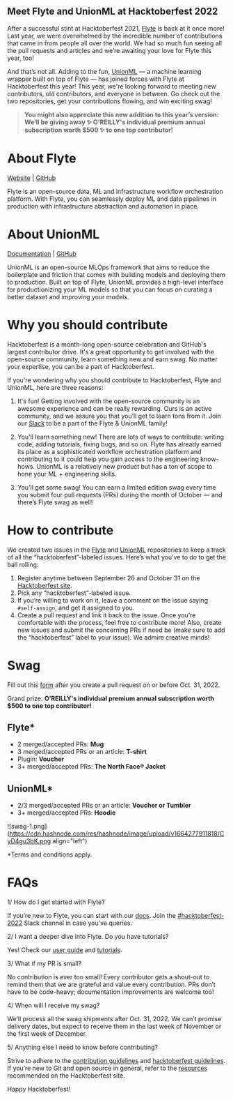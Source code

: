 ## Meet Flyte and UnionML at Hacktoberfest 2022

After a successful stint at Hacktoberfest 2021, [Flyte](https://github.com/flyteorg/flyte) is back at it once more! Last year, we were overwhelmed by the incredible number of contributions that came in from people all over the world. We had so much fun seeing all the pull requests and articles and we’re awaiting your love for Flyte this year, too!

And that’s not all. Adding to the fun, [UnionML](https://github.com/unionai-oss/unionml) — a machine learning wrapper built on top of Flyte — has joined forces with Flyte at Hacktoberfest this year!
This year, we're looking forward to meeting new contributors, old contributors, and everyone in between. Go check out the two repositories, get your contributions flowing, and win exciting swag!

> **You might also appreciate this new addition to this year’s version: We’ll be giving away ✨ O’REILLY's individual premium annual subscription worth $500 ✨ to one top contributor!**

# About Flyte

[Website](https://flyte.org/) | [GitHub](https://github.com/flyteorg/flyte)

Flyte is an open-source data, ML and infrastructure workflow orchestration platform. With Flyte, you can seamlessly deploy ML and data pipelines in production with infrastructure abstraction and automation in place. 

# About UnionML

[Documentation](https://unionml.readthedocs.io/) | [GitHub](https://github.com/unionai-oss/unionml)

UnionML is an open-source MLOps framework that aims to reduce the boilerplate and friction that comes with building models and deploying them to production. Built on top of Flyte, UnionML provides a high-level interface for productionizing your ML models so that you can focus on curating a better dataset and improving your models.

# Why you should contribute

Hacktoberfest is a month-long open-source celebration and GitHub's largest contributor drive. It's a great opportunity to get involved with the open-source community, learn something new and earn swag. No matter your expertise, you can be a part of Hacktoberfest.

If you're wondering why you should contribute to Hacktoberfest, Flyte and UnionML, here are three reasons:

1. It's fun! Getting involved with the open-source community is an awesome experience and can be really rewarding. Ours is an active community, and we assure you that you’ll get to learn tons from it. Join our [Slack](https://slack.flyte.org/) to be a part of the Flyte & UnionML family!

2. You'll learn something new! There are lots of ways to contribute: writing code, adding tutorials, fixing bugs, and so on. Flyte has already earned its place as a sophisticated workflow orchestration platform and contributing to it could help you gain access to the engineering know-hows. UnionML is a relatively new product but has a ton of scope to hone your ML + engineering skills.

3. You'll get some swag! You can earn a limited edition swag every time you submit four pull requests (PRs) during the month of October — and there’s Flyte swag as well!

# How to contribute

We created two issues in the [Flyte](https://github.com/flyteorg/flyte/issues/2917) and [UnionML](https://github.com/unionai-oss/unionml/issues/171) repositories to keep a track of all the “hacktoberfest”-labeled issues. Here’s what you’ve to do to get the ball rolling:

1. Register anytime between September 26 and October 31 on the [Hacktoberfest site](https://hacktoberfest.com/).
2. Pick any “hacktoberfest”-labeled issue.
3. If you’re willing to work on it, leave a comment on the issue saying `#self-assign`, and get it assigned to you.
4. Create a pull request and link it back to the issue.
Once you’re comfortable with the process, feel free to contribute more! Also, create new issues and submit the concerning PRs if need be (make sure to add the “hacktoberfest” label to your issue). We admire creative minds!

# Swag

Fill out this [form](https://tally.so/r/nWO7qQ) after you create a pull request on or before Oct. 31, 2022.

Grand prize: **O’REILLY's individual premium annual subscription worth $500 to one top contributor!**

## Flyte*
- 2 merged/accepted PRs: **Mug**
- 3 merged/accepted PRs or an article: **T-shirt**
- Plugin: **Voucher**
- 3+ merged/accepted PRs: **The North Face® Jacket**

## UnionML*
- 2/3 merged/accepted PRs or an article: **Voucher or Tumbler**
- 3+ merged/accepted PRs: **Hoodie**

![swag-1.png](https://cdn.hashnode.com/res/hashnode/image/upload/v1664277911818/CyD4gu3bK.png align="left")

*Terms and conditions apply.

# FAQs

1/ How do I get started with Flyte?

If you’re new to Flyte, you can start with our [docs](https://docs.flyte.org/en/latest/getting_started/index.html). Join the [#hacktoberfest-2022](https://flyte-org.slack.com/archives/C043P7NDKL6) Slack channel in case you’ve queries.

2/ I want a deeper dive into Flyte. Do you have tutorials?

Yes! Check our [user guide](https://docs.flyte.org/projects/cookbook/en/latest/index.html) and [tutorials](https://docs.flyte.org/projects/cookbook/en/latest/tutorials.html).

3/ What if my PR is small? 

No contribution is ever too small! Every contributor gets a shout-out to remind them that we are grateful and value every contribution. PRs don’t have to be code-heavy; documentation improvements are welcome too!

4/ When will I receive my swag?

We’ll process all the swag shipments after Oct. 31, 2022. We can’t promise delivery dates, but expect to receive them in the last week of November or the first week of December. 

5/ Anything else I need to know before contributing? 

Strive to adhere to the [contribution guidelines](https://docs.flyte.org/en/latest/community/contribute.html) and [hacktoberfest guidelines](https://hacktoberfest.com/participation/#pr-mr-details). If you’re new to Git and open source in general, refer to the [resources](https://hacktoberfest.com/participation/#beginner-resources) recommended on the Hacktoberfest site.

Happy Hacktoberfest!